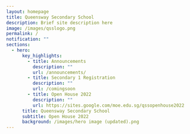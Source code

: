 ```yaml
---
layout: homepage
title: Queensway Secondary School
description: Brief site description here
image: /images/qsslogo.png
permalink: /
notification: ""
sections:
  - hero:
      key_highlights:
        - title: Announcements
          description: ""
          url: /announcements/
        - title: Secondary 1 Registration
          description: ""
          url: /comingsoon
        - title: Open House 2022
          description: ""
          url: https://sites.google.com/moe.edu.sg/qssopenhouse2022
      title: Queensway Secondary School
      subtitle: Open House 2022
      background: /images/hero image (updated).png
---
```

